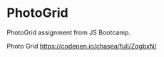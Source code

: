 # PhotoGrid

PhotoGrid assignment from JS Bootcamp.


Photo Grid
https://codepen.io/chasea/full/ZqgbxN/ 
